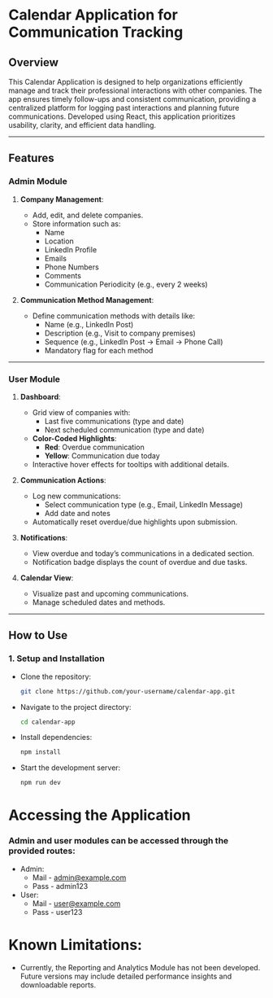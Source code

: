 # Calendar Application for Communication Tracking

## Overview

This Calendar Application is designed to help organizations efficiently manage and track their professional interactions with other companies. The app ensures timely follow-ups and consistent communication, providing a centralized platform for logging past interactions and planning future communications. Developed using React, this application prioritizes usability, clarity, and efficient data handling.

---

## Features

### Admin Module
1. **Company Management**:
   - Add, edit, and delete companies.
   - Store information such as:
     - Name
     - Location
     - LinkedIn Profile
     - Emails
     - Phone Numbers
     - Comments
     - Communication Periodicity (e.g., every 2 weeks)

2. **Communication Method Management**:
   - Define communication methods with details like:
     - Name (e.g., LinkedIn Post)
     - Description (e.g., Visit to company premises)
     - Sequence (e.g., LinkedIn Post → Email → Phone Call)
     - Mandatory flag for each method

---

### User Module
1. **Dashboard**:
   - Grid view of companies with:
     - Last five communications (type and date)
     - Next scheduled communication (type and date)
   - **Color-Coded Highlights**:
     - **Red**: Overdue communication
     - **Yellow**: Communication due today
   - Interactive hover effects for tooltips with additional details.

2. **Communication Actions**:
   - Log new communications:
     - Select communication type (e.g., Email, LinkedIn Message)
     - Add date and notes
   - Automatically reset overdue/due highlights upon submission.

3. **Notifications**:
   - View overdue and today’s communications in a dedicated section.
   - Notification badge displays the count of overdue and due tasks.

4. **Calendar View**:
   - Visualize past and upcoming communications.
   - Manage scheduled dates and methods.

---

## How to Use

### 1. Setup and Installation
- Clone the repository:
  ```bash
  git clone https://github.com/your-username/calendar-app.git

- Navigate to the project directory:
  ```bash
  cd calendar-app

- Install dependencies:
  ```bash
  npm install

- Start the development server:
  ```bash
  npm run dev

# Accessing the Application

### Admin and user modules can be accessed through the provided routes:

- Admin: 
  - Mail - admin@example.com
  - Pass - admin123
- User: 
  - Mail - user@example.com
  - Pass - user123

# Known Limitations: 

- Currently, the Reporting and Analytics Module has not been developed. Future versions may include detailed performance insights and downloadable reports.